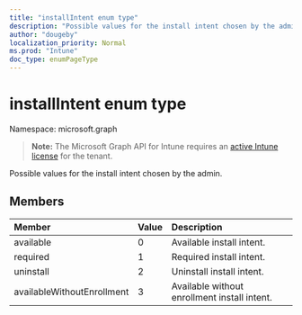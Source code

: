 ```yaml
---
title: "installIntent enum type"
description: "Possible values for the install intent chosen by the admin."
author: "dougeby"
localization_priority: Normal
ms.prod: "Intune"
doc_type: enumPageType
---
```


# installIntent enum type

Namespace: microsoft.graph

> **Note:** The Microsoft Graph API for Intune requires an [active Intune license](https://go.microsoft.com/fwlink/?linkid=839381) for the tenant.

Possible values for the install intent chosen by the admin.

## Members
|Member|Value|Description|
|:---|:---|:---|
|available|0|Available install intent.|
|required|1|Required install intent.|
|uninstall|2|Uninstall install intent.|
|availableWithoutEnrollment|3|Available without enrollment install intent.|








